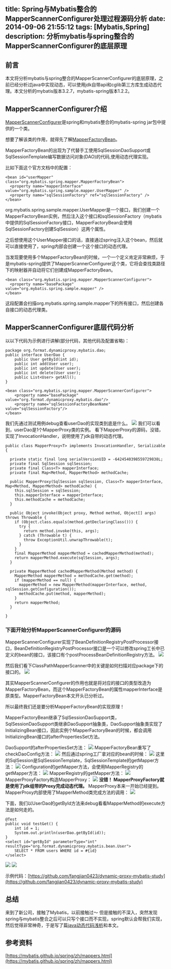 title: Spring与Mybatis整合的MapperScannerConfigurer处理过程源码分析
date: 2014-09-06 21:55:12
tags: [Mybatis,Spring]
description: 分析mybatis与spring整合的MapperScannerConfigurer的底层原理
---

## 前言 ##
本文将分析mybatis与spring整合的MapperScannerConfigurer的底层原理，之前已经分析过java中实现动态，可以使用jdk自带api和cglib第三方库生成动态代理。本文分析的mybatis版本3.2.7，mybatis-spring版本1.2.2。

## MapperScannerConfigurer介绍 ##
[MapperScannerConfigurer](https://mybatis.github.io/spring/zh/mappers.html#MapperScannerConfigurer)是spring和mybatis整合的mybatis-spring jar包中提供的一个类。 

想要了解该类的作用，就得先了解[MapperFactoryBean](https://mybatis.github.io/spring/zh/mappers.html#MapperFactoryBean)。

MapperFactoryBean的出现为了代替手工使用SqlSessionDaoSupport或SqlSessionTemplate编写数据访问对象(DAO)的代码,使用动态代理实现。

比如下面这个官方文档中的配置：

    <bean id="userMapper" class="org.mybatis.spring.mapper.MapperFactoryBean">
      <property name="mapperInterface" value="org.mybatis.spring.sample.mapper.UserMapper" />
      <property name="sqlSessionFactory" ref="sqlSessionFactory" />
    </bean>
    
org.mybatis.spring.sample.mapper.UserMapper是一个接口，我们创建一个MapperFactoryBean实例，然后注入这个接口和sqlSessionFactory（mybatis中提供的SqlSessionFactory接口，MapperFactoryBean会使用SqlSessionFactory创建SqlSession）这两个属性。

之后想使用这个UserMapper接口的话，直接通过spring注入这个bean，然后就可以直接使用了，spring内部会创建一个这个接口的动态代理。


当发现要使用多个MapperFactoryBean的时候，一个一个定义肯定非常麻烦，于是mybatis-spring提供了MapperScannerConfigurer这个类，它将会查找类路径下的映射器并自动将它们创建成MapperFactoryBean。

    <bean class="org.mybatis.spring.mapper.MapperScannerConfigurer">
      <property name="basePackage" value="org.mybatis.spring.sample.mapper" />
    </bean>
    
这段配置会扫描org.mybatis.spring.sample.mapper下的所有接口，然后创建各自接口的动态代理类。

## MapperScannerConfigurer底层代码分析 ##
以以下代码为示例进行讲解(部分代码，其他代码及配置省略)：

    package org.format.dynamicproxy.mybatis.dao;
    public interface UserDao {
        public User getById(int id);
        public int add(User user);    
        public int update(User user);    
        public int delete(User user);    
        public List<User> getAll();    
    }
    
    <bean class="org.mybatis.spring.mapper.MapperScannerConfigurer">
        <property name="basePackage" value="org.format.dynamicproxy.mybatis.dao"/>
        <property name="sqlSessionFactoryBeanName" value="sqlSessionFactory"/>
    </bean>
    
    
我们先通过测试用例debug查看userDao的实现类到底是什么。
![](http://format-blog-image.qiniudn.com/mybatis1.png)
我们可以看到，userDao是1个MapperProxy类的实例。
看下MapperProxy的源码，没错，实现了InvocationHandler，说明使用了jdk自带的动态代理。

    public class MapperProxy<T> implements InvocationHandler, Serializable {
    
      private static final long serialVersionUID = -6424540398559729838L;
      private final SqlSession sqlSession;
      private final Class<T> mapperInterface;
      private final Map<Method, MapperMethod> methodCache;
    
      public MapperProxy(SqlSession sqlSession, Class<T> mapperInterface, Map<Method, MapperMethod> methodCache) {
        this.sqlSession = sqlSession;
        this.mapperInterface = mapperInterface;
        this.methodCache = methodCache;
      }
    
      public Object invoke(Object proxy, Method method, Object[] args) throws Throwable {
        if (Object.class.equals(method.getDeclaringClass())) {
          try {
            return method.invoke(this, args);
          } catch (Throwable t) {
            throw ExceptionUtil.unwrapThrowable(t);
          }
        }
        final MapperMethod mapperMethod = cachedMapperMethod(method);
        return mapperMethod.execute(sqlSession, args);
      }
    
      private MapperMethod cachedMapperMethod(Method method) {
        MapperMethod mapperMethod = methodCache.get(method);
        if (mapperMethod == null) {
          mapperMethod = new MapperMethod(mapperInterface, method, sqlSession.getConfiguration());
          methodCache.put(method, mapperMethod);
        }
        return mapperMethod;
      }
    
    }

### 下面开始分析MapperScannerConfigurer的源码 ###

MapperScannerConfigurer实现了BeanDefinitionRegistryPostProcessor接口，BeanDefinitionRegistryPostProcessor接口是一个可以修改spring工长中已定义的bean的接口，该接口有个postProcessBeanDefinitionRegistry方法。
![](http://format-blog-image.qiniudn.com/mybatis2.png)

然后我们看下ClassPathMapperScanner中的关键是如何扫描对应package下的接口的。
![](http://format-blog-image.qiniudn.com/mybatis3.png)

其实MapperScannerConfigurer的作用也就是将对应的接口的类型改造为MapperFactoryBean，而这个MapperFactoryBean的属性mapperInterface是原类型。MapperFactoryBean本文开头已分析过。

所以最终我们还是要分析MapperFactoryBean的实现原理！

MapperFactoryBean继承了SqlSessionDaoSupport类，SqlSessionDaoSupport类继承DaoSupport抽象类，DaoSupport抽象类实现了InitializingBean接口，因此实例个MapperFactoryBean的时候，都会调用InitializingBean接口的afterPropertiesSet方法。

DaoSupport的afterPropertiesSet方法：
![](http://format-blog-image.qiniudn.com/mybatis4.png)
MapperFactoryBean重写了checkDaoConfig方法：
![](http://format-blog-image.qiniudn.com/mybatis5.png)
然后通过spring工厂拿对应的bean的时候：
![](http://format-blog-image.qiniudn.com/mybatis6.png)
这里的SqlSession是SqlSessionTemplate，SqlSessionTemplate的getMapper方法：
![](http://format-blog-image.qiniudn.com/mybatis7.png)
Configuration的getMapper方法，会使用MapperRegistry的getMapper方法：
![](http://format-blog-image.qiniudn.com/mybatis8.png)
MapperRegistry的getMapper方法：
![](http://format-blog-image.qiniudn.com/mybatis9.png)
MapperProxyFactory构造MapperProxy：
![](http://format-blog-image.qiniudn.com/mybatis10.png)
**没错！ MapperProxyFactory就是使用了jdk组带的Proxy完成动态代理。**
MapperProxy本来一开始已经提到。MapperProxy内部使用了MapperMethod类完成方法的调用：
![](http://format-blog-image.qiniudn.com/mybatis11.png)

下面，我们以UserDao的getById方法来debug看看MapperMethod的execute方法是如何走的。

    @Test
    public void testGet() {
        int id = 1;
        System.out.println(userDao.getById(id));
    }
    <select id="getById" parameterType="int" resultType="org.format.dynamicproxy.mybatis.bean.User">
        SELECT * FROM users WHERE id = #{id}
    </select>
    
![](http://format-blog-image.qiniudn.com/mybatis12.png)
![](http://format-blog-image.qiniudn.com/mybatis13.png)

示例代码：[https://github.com/fangjian0423/dynamic-proxy-mybatis-study](https://github.com/fangjian0423/dynamic-proxy-mybatis-study)

## 总结 ##
来到了新公司，接触了Mybatis，以前接触过～ 但是接触的不深入，突然发现spring与mybatis整合之后可以只写个接口而不实现，spring默认会帮我们实现，然后觉得非常神奇，于是写了篇[java动态代码浅析](http://www.cnblogs.com/fangjian0423/p/java-dynamic-proxy.html)和本文。
## 参考资料 ##
[https://mybatis.github.io/spring/zh/mappers.html](https://mybatis.github.io/spring/zh/mappers.html)


